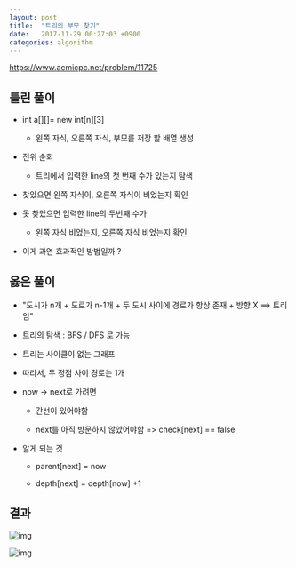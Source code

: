```yaml
---
layout: post
title:  "트리의 부모 찾기"
date:   2017-11-29 00:27:03 +0900
categories: algorithm
---
```


<https://www.acmicpc.net/problem/11725>

## 틀린 풀이

- int a[][]= new int[n][3]
	
	- 왼쪽 자식, 오른쪽 자식, 부모를 저장 할 배열 생성 

- 전위 순회
	
	- 트리에서 입력한 line의 첫 번째 수가 있는지 탐색

-  찾았으면 왼쪽 자식이, 오른쪽 자식이 비었는지 확인

- 못 찾았으면 입력한 line의 두번째 수가

	- 왼쪽 자식 비었는지, 오른쪽 자식 비었는지 확인

- 이게 과연 효과적인 방법일까 ?

## 옳은 풀이

- "도시가 n개 + 도로가 n-1개 + 두 도시 사이에 경로가 항상 존재 + 방향 X ==> 트리임"

- 트리의 탐색 : BFS / DFS 로 가능

- 트리는 사이클이 없는 그래프

- 따라서, 두 정점 사이 경로는 1개

- now -> next로 가려면 
	
	- 간선이 있어야함
	 
	- next를 아직 방문하지 않았어야함 => check[next] == false

- 알게 되는 것

	- parent[next] = now
	
	- depth[next] =  depth[now] +1



## 결과

![img](https://github.com/KoJunHee/kojunhee.github.io/raw/master/img/52.png)

![img](https://github.com/KoJunHee/kojunhee.github.io/raw/master/img/53.png)